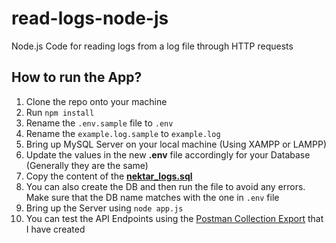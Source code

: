 # read-logs-node-js

Node.js Code for reading logs from a log file through HTTP requests

## How to run the App?

1. Clone the repo onto your machine
2. Run `npm install`
3. Rename the `.env.sample` file to `.env`
4. Rename the `example.log.sample` to `example.log`
5. Bring up MySQL Server on your local machine (Using XAMPP or LAMPP)
6. Update the values in the new **.env** file accordingly for your Database (Generally they are the same)
7. Copy the content of the [**nektar_logs.sql**](https://github.com/lokesh3097/tasks-crud-assignment-node-js/blob/main/my_tasks_db_no_data.sql)
8. You can also create the DB and then run the file to avoid any errors. Make sure that the DB name matches with the one in `.env` file
9. Bring up the Server using `node app.js`
10. You can test the API Endpoints using the [Postman Collection Export](https://github.com/lokesh3097/read-logs-node-js/blob/main/nektar-test.postman_collection.json) that I have created
